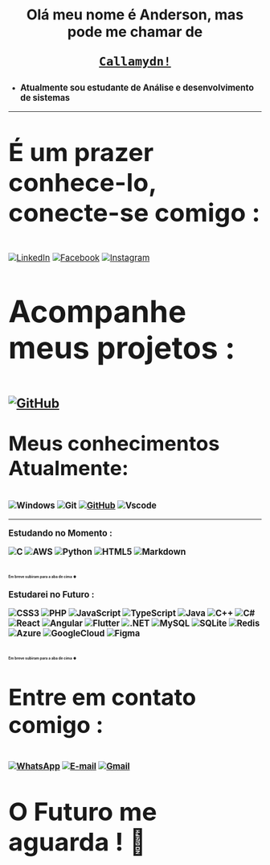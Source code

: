# <p align="center"> **Olá meu nome é Anderson, mas pode me chamar  de <p align="center" style="color:red">[**`Callamydn!`**](https://github.com/callamydn)**</p>

- <big> **Atualmente sou estudante de Análise e desenvolvimento de sistemas**
---

<strong><p style='font-size:50px'>É um prazer conhece-lo, conecte-se comigo :</p></strong>

[![LinkedIn](https://img.shields.io/badge/LinkedIn-f22618?style=for-the-badge&logo=linkedin&logoColor=white)](https://www.linkedin.com/in/anderson-de-lima-da-silva-2a8b621b9/)
[![Facebook](https://img.shields.io/badge/Facebook-f22618?style=for-the-badge&logo=facebook&logoColor=)](https://www.facebook.com/anderson.delima.520/)
[![Instagram](https://img.shields.io/badge/-Instagram-f22618?style=for-the-badge&logo=instagram&logoColor=white)](https://www.instagram.com/anderson_dlds/)

<strong><p style='font-size:60px'>Acompanhe meus projetos :</p></strong>
[![GitHub](https://img.shields.io/badge/GitHub-f22618?style=for-the-badge&logo=github&logoColor=white)](https://github.com/callamydn)
---
<strong><p style='font-size:40px'> Meus conhecimentos Atualmente: </p>
![Windows](https://img.shields.io/badge/Windows-000?style=for-the-badge&logo=windows&logoColor=2CA5E0)
![Git](https://img.shields.io/badge/GIT-E44C30?style=for-the-badge&logo=git&logoColor=white)
[![GitHub](https://img.shields.io/badge/GitHub-100000?style=for-the-badge&logo=github&logoColor=white)](https://github.com/SEUUSERNAME)
![Vscode](https://img.shields.io/badge/Vscode-007ACC?style=for-the-badge&logo=visual-studio-code&logoColor=white)

---

<strong><p style='font-size:17px'> Estudando no Momento : </p>
![C](https://img.shields.io/badge/C-00599C?style=for-the-badge&logo=c&logoColor=white)
![AWS](https://img.shields.io/badge/AWS-000.svg?style=for-the-badge&logo=amazon-aws&logoColor=white)
![Python](https://img.shields.io/badge/python-3670A0?style=for-the-badge&logo=python&logoColor=ffdd54)
![HTML5](https://img.shields.io/badge/HTML5-E34F26?style=for-the-badge&logo=html5&logoColor=white)
![Markdown](https://img.shields.io/badge/Markdown-000?style=for-the-badge&logo=markdown)

<strong> <p style='font-size:7px'> Em breve subiram para a aba de cima ⬆ </p><strong>
----
<strong><p style='font-size:17px'> Estudarei no Futuro : </p>
![CSS3](https://img.shields.io/badge/CSS3-1572B6?style=for-the-badge&logo=css3&logoColor=white)
![PHP](https://img.shields.io/badge/PHP-777BB4?style=for-the-badge&logo=php&logoColor=white)
![JavaScript](https://img.shields.io/badge/JavaScript-F7DF1E?style=for-the-badge&logo=javascript&logoColor=black)
![TypeScript](https://img.shields.io/badge/TypeScript-007ACC?style=for-the-badge&logo=typescript&logoColor=white)
![Java](https://img.shields.io/badge/java-%23ED8B00.svg?style=for-the-badge&logo=openjdk&logoColor=white)
![C++](https://img.shields.io/badge/C%2B%2B-00599C?style=for-the-badge&logo=c%2B%2B&logoColor=white)
![C#](https://img.shields.io/badge/C%23-239120?style=for-the-badge&logo=c-sharp&logoColor=white)
![React](https://img.shields.io/badge/React-20232A?style=for-the-badge&logo=react&logoColor=61DAFB)
![Angular](https://img.shields.io/badge/Angular-DD0031?style=for-the-badge&logo=angular&logoColor=white)
![Flutter](https://img.shields.io/badge/Flutter-02569B?style=for-the-badge&logo=flutter&logoColor=white)
![.NET](https://img.shields.io/badge/.NET-5C2D91?style=for-the-badge&logo=.net&logoColor=white)
![MySQL](https://img.shields.io/badge/MySQL-00000F?style=for-the-badge&logo=mysql&logoColor=white)
![SQLite](https://img.shields.io/badge/SQLite-000?style=for-the-badge&logo=sqlite&logoColor=07405E)
![Redis](https://img.shields.io/badge/redis-%23DD0031.svg?style=for-the-badge&logo=redis&logoColor=white)
![Azure](https://img.shields.io/badge/Azure-blue?style=for-the-badge&logo=microsoft%20azure&logoColor=blue&labelColor=FFFFFF&link=https%3A%2F%2Fimages.app.goo.gl%2FK7PN1jYJd57x4q7A8)
![GoogleCloud](https://img.shields.io/badge/GoogleCloud-%234285F4.svg?style=for-the-badge&logo=google-cloud&logoColor=white)
![Figma](https://img.shields.io/badge/Figma-696969?style=for-the-badge&logo=figma&logoColor=figma)

<strong> <p style='font-size:7px'> Em breve subiram para a aba de cima ⬆ </p><strong>
---
<strong><p style='font-size:45px'>Entre em contato comigo : </strong><strong>

[![WhatsApp](https://img.shields.io/badge/WhatsApp-f22618?style=for-the-badge&logo=whatsapp&logoColor=white)](https://wa.me/55018996982417)
[![E-mail](https://img.shields.io/badge/-OUTLOOK-f22618?style=for-the-badge&logo=microsoft-outlook&logoColor=)](mailto:callamydn@hotmail.com)
[![Gmail](https://img.shields.io/badge/Gmail-f22618?style=for-the-badge&logo=gmail&logoColor=white)](mailto:silvalimaand@gmail.com)

<strong> <p style='font-size:50px'> O Futuro me aguarda ! 🚀 </p><strong>

</p>
